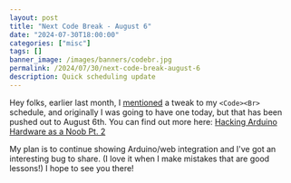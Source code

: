 ```yaml
---
layout: post
title: "Next Code Break - August 6"
date: "2024-07-30T18:00:00"
categories: ["misc"]
tags: []
banner_image: /images/banners/codebr.jpg
permalink: /2024/07/30/next-code-break-august-6
description: Quick scheduling update
---
```


Hey folks, earlier last month, I [mentioned](https://developer.adobe.com/firefly-services/docs/firefly-api/guides/how-tos/firefly-services-with-powerautomate/) a tweak to my `<Code><Br>` schedule, and originally I was going to have one today, but that has been pushed out to August 6th. You can find out more here: [Hacking Arduino Hardware as a Noob Pt. 2](https://cfe.dev/talkshows/codebreak-08062024/)

My plan is to continue showing Arduino/web integration and I've got an interesting bug to share. (I love it when I make mistakes that are good lessons!) I hope to see you there!
